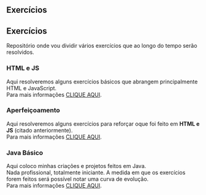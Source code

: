 ## Exercícios

<h2 text-align="center">Exercícios</h2>

Repositório onde vou dividir vários exercícios que ao longo do tempo serão resolvidos.

### HTML e JS

Aqui resolveremos alguns exercícios básicos que abrangem principalmente HTML e JavaScript. \
Para mais informações [CLIQUE AQUI](https://github.com/Cartulo/Exercicios/blob/main/HTML%20e%20JS/README.md).

### Aperfeiçoamento

Aqui resolveremos alguns exercícios para reforçar oque foi feito em **HTML e JS** (citado anteriormente). \
Para mais informações [CLIQUE AQUI](https://github.com/Cartulo/Exercicios/blob/main/Aperfeicoamento/README.md).

### Java Básico

Aqui coloco minhas criações e projetos feitos em Java. \
Nada profissional, totalmente iniciante. A medida em que os exercícios forem feitos será possível notar uma curva de evolução. \
Para mais informações [CLIQUE AQUI](https://github.com/Cartulo/Exercicios/blob/main/Java%20Basico/README.md).
